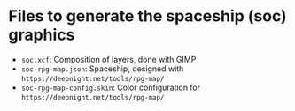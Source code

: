 # Files to generate the spaceship (soc) graphics

- `soc.xcf`: Composition of layers, done with GIMP
- `soc-rpg-map.json`: Spaceship, designed with `https://deepnight.net/tools/rpg-map/`
- `soc-rpg-map-config.skin`: Color configuration for `https://deepnight.net/tools/rpg-map/`
